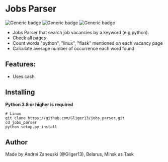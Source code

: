 # Jobs Parser
![Generic badge](https://img.shields.io/badge/version-1.0.0-green.svg) ![Generic badge](https://img.shields.io/badge/python-3.8-blue.svg) ![Generic badge](https://img.shields.io/badge/coverage-77%25-yellow.svg) 

 - Jobs Parser that search job vacancies by a keyword (e.g python).
 - Check all pages
 - Count words "python", "linux", "flask" mentioned on each vacancy page
 - Calculate average number of occurrence each word found

## Features:
 - Uses cash.

## Installing
**Python 3.8 or higher is required**


````
# Linux
git clone https://github.com/Gliger13/jobs_parser.git
cd jobs_parser
python setup.py install
````

## Author

Made by Andrei Zaneuski (@Gliger13), Belarus, Minsk as Task
